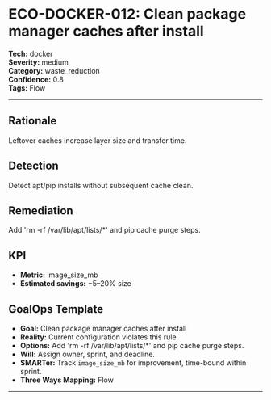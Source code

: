 # ECO-DOCKER-012: Clean package manager caches after install

**Tech:** docker  
**Severity:** medium  
**Category:** waste_reduction  
**Confidence:** 0.8  
**Tags:** Flow

---

## Rationale
Leftover caches increase layer size and transfer time.

## Detection
Detect apt/pip installs without subsequent cache clean.

## Remediation
Add 'rm -rf /var/lib/apt/lists/*' and pip cache purge steps.

## KPI
- **Metric:** image_size_mb  
- **Estimated savings:** −5–20% size

## GoalOps Template
- **Goal:** Clean package manager caches after install  
- **Reality:** Current configuration violates this rule.  
- **Options:** Add 'rm -rf /var/lib/apt/lists/*' and pip cache purge steps.  
- **Will:** Assign owner, sprint, and deadline.  
- **SMARTer:** Track `image_size_mb` for improvement, time-bound within sprint.  
- **Three Ways Mapping:** Flow

---

